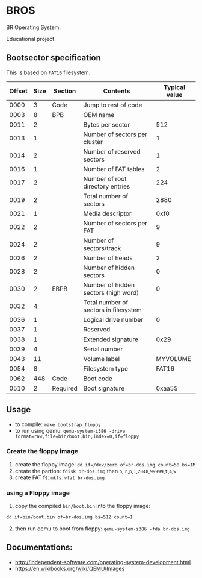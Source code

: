 # BROS

BR Operating System.

Educational project.


## Bootsector specification

This is based on `FAT16` filesystem.

|Offset|Size|Section |Contents                        |Typical value|
|------|----|--------|--------------------------------|-------------|
|0000  |3   |Code    |Jump to rest of code            | 
|0003  |8   |BPB     |OEM name                        |
|0011  |2   |        |Bytes per sector                |512|
|0013  |1   |        |Number of sectors per cluster   |1|
|0014  |2   |        |Number of reserved sectors      |1|
|0016  |1   |        |Number of FAT tables            |2|
|0017  |2   |        |Number of root directory entries|224|
|0019  |2   |        |Total number of sectors         |2880|
|0021  |1   |        |Media descriptor                |0xf0|
|0022  |2   |        |Number of sectors per FAT       |9|
|0024  |2   |        |Number of sectors/track         |9|
|0026  |2   |        |Number of heads                 |2|
|0028  |2   |        |Number of hidden sectors        |0|
|0030  |2   |EBPB    |Number of hidden sectors (high word)|0|
|0032  |4   |        |Total number of sectors in filesystem|	 
|0036  |1   |        |Logical drive number            |0|
|0037  |1   |        |Reserved                        |	 
|0038  |1   |        |Extended signature              |0x29|
|0039  |4   |        |Serial number                   |	 
|0043  |11  |        |Volume label                    |MYVOLUME|
|0054  |8   |	     |Filesystem type                 |FAT16|
|0062  |448 |Code    |Boot code                       |	 
|0510  |2   |Required|Boot signature                  |0xaa55|


## Usage

- to compile: `make bootstrap_floppy`
- to run using qemu: `qemu-system-i386 -drive format=raw,file=bin/boot.bin,index=0,if=floppy`

### Create the floppy image

1. create the floppy image: `dd if=/dev/zero of=br-dos.img count=50 bs=1M`
2. create the partion: `fdisk br-dos.img` then `o`, `n`,`p`,`1`,`2048`,`99999`,`t`,`4`,`w`
3. create FAT fs: `mkfs.vfat br-dos.img`

### using a Floppy image

1. copy the compiled `bin/boot.bin` into the floppy image:
```bash
dd if=bin/boot.bin of=br-dos.img bs=512 count=1
```
2. then run qemu to boot from floppy: `qemu-system-i386 -fda br-dos.img`



## Documentations:

- http://independent-software.com/operating-system-development.html
- https://en.wikibooks.org/wiki/QEMU/Images